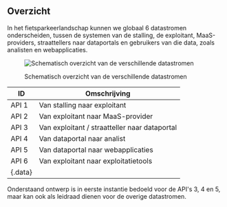 ## Overzicht

In het fietsparkeerlandschap kunnen we globaal 6 datastromen onderscheiden, tussen de systemen van de stalling, de exploitant, MaaS-providers, straattellers naar dataportals en gebruikers van die data, zoals analisten en webapplicaties.

<figure>

![Schematisch overzicht van de verschillende datastromen](../images/diagram_crow_api_overzicht.drawio.svg)

<figcaption>Schematisch overzicht van de verschillende datastromen</figcaption>
</figure>

| ID | Omschrijving |
| -- | ------------------------------------------------------------------------------ |
| API 1  | Van stalling naar exploitant |
| API 2  | Van exploitant naar MaaS-provider |
| API 3  | Van exploitant / straatteller naar dataportal  |
| API 4  | Van dataportal naar analist |
| API 5  | Van dataportal naar webapplicaties | 
| API 6  | Van exploitant naar exploitatietools | 
| {.data}

Onderstaand ontwerp is in eerste instantie bedoeld voor de API's 3, 4 en 5, maar kan ook als leidraad dienen voor de overige datastromen.
